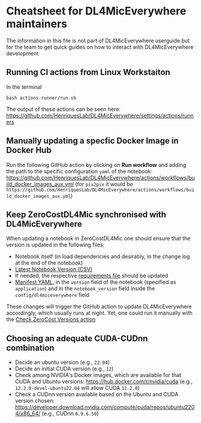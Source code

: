 # Cheatsheet for DL4MicEverywhere maintainers

The information in this file is not part of DL4MicEverywhere userguide but for the team to get quick guides on how to interact with DL4MicEverywhere development

## Running CI actions from Linux Workstaiton
In the terminal
```
bash actions-runner/run.sh
```
The output of these actions can be seen here: https://github.com/HenriquesLab/DL4MicEverywhere/settings/actions/runners

## Manually updating a specfic Docker Image in Docker Hub
Run the following GitHub action by clicking on **Run workflow** and adding the path to the specific configuration `yaml` of the notebook: https://github.com/HenriquesLab/DL4MicEverywhere/actions/workflows/build_docker_images_aux.yml
(for `pix2pix` it would be `https://github.com/HenriquesLab/DL4MicEverywhere/actions/workflows/build_docker_images_aux.yml`)

## Keep ZeroCostDL4Mic synchronised with DL4MicEverywhere
When updating a notebook in ZeroCostDL4Mic one should ensure that the version is updated in the following files: 
- Notebook itself (in load dependencies and desirably, in the change log at the end of the notebook)
- [Latest Notebook Version (CSV)](https://github.com/HenriquesLab/ZeroCostDL4Mic/blob/master/Colab_notebooks/Latest_Notebook_versions.csv)
- If needed, the respective [requirements file](https://github.com/HenriquesLab/ZeroCostDL4Mic/tree/master/requirements_files) should be updated
- [Manifest YAML](https://github.com/HenriquesLab/ZeroCostDL4Mic/blob/master/manifest.bioimage.io.yaml), in the `version` field of the notebook (specified as `application`) and in the `notebook_version` field inside the `config/dl4miceverywhere` field

These changes will trigger the GitHub action to update DL4MicEverywhere accordingly, which usually runs at night. Yet, one could run it manually with the [Check ZeroCost Versions action](https://github.com/HenriquesLab/DL4MicEverywhere/actions/workflows/check_zerocost_versions.yml)

## Choosing an adequate CUDA-CUDnn combination
- Decide an ubuntu version (e.g., `22.04`)
- Decide an initial CUDA version (e.g., `12`)
- Check among NVIDIA's Docker images, which are available for that CUDA and Ubuntu versions: https://hub.docker.com/r/nvidia/cuda (e.g., `12.2.0-devel-ubuntu22.04` will allow CUDA `12.2.0`)
- Check a CUDnn version available based on the Ubuntu and CUDA version chosen: https://developer.download.nvidia.com/compute/cuda/repos/ubuntu2204/x86_64/ (e.g., CUDnn `8.9.6.50`)
